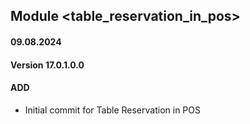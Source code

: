 ## Module <table_reservation_in_pos>

#### 09.08.2024
#### Version 17.0.1.0.0
#### ADD
- Initial commit for Table Reservation in POS

